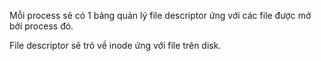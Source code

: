 Mỗi process sẽ có 1 bảng quản lý file descriptor ứng với các file được mở bởi process đó.

File descriptor sẽ trỏ về inode ứng với file trên disk.